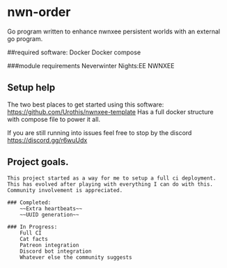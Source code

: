 # nwn-order
Go program written to enhance nwnxee persistent worlds with an external go program.

##required software:
Docker
Docker compose

###module requirements
Neverwinter Nights:EE
NWNXEE

## Setup help
The two best places to get started using this software:
https://github.com/Urothis/nwnxee-template
Has a full docker structure with compose file to power it all. 

If you are still running into issues feel free to stop by the discord
https://discord.gg/r6wuUdx

## Project goals.
    This project started as a way for me to setup a full ci deployment.
    This has evolved after playing with everything I can do with this.
    Community involvement is appreciated.   
    
    ### Completed:
        ~~Extra heartbeats~~ 
        ~~UUID generation~~ 

    ### In Progress:
        Full CI
        Cat facts
        Patreon integration
        Discord bot integration
        Whatever else the community suggests
